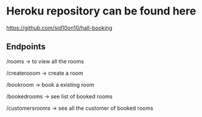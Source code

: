# Heroku repository can be found here 

  https://github.com/sid10on10/hall-booking

## Endpoints 

  /rooms -> to view all the rooms

  /createrooom -> create a room

  /bookroom -> book a existing room

  /bookedrooms -> see list of booked rooms

  /customersrooms -> see all the customer of booked rooms
